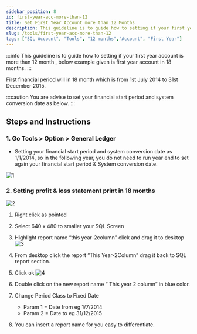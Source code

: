```yaml
---
sidebar_position: 8
id: first-year-acc-more-than-12
title: Set First Year Account more than 12 Months
description: This guideline is to guide how to setting if your first year account is more than 12 month , below example given is first year account in 18 months. 
slug: /tools/first-year-acc-more-than-12
tags: ["SQL Account", "Tools", "12 months","Account", "First Year"]
---
```


:::info
This guideline is to guide how to setting if your first year account is more than 12 month , below example given is first year account in 18 months.
:::

First financial period will in 18 month which is from 1st July 2014 to 31st December 2015.

:::caution
You are advise to set your financial start period and system conversion date as below.
:::

## Steps and Instructions

### 1. Go Tools > Option > General Ledger

- Setting your financial start period and system conversion date as 1/1/2014, so in the following year, you do not need to run year end to set again your financial start period & System conversion date.

![1](/img/tools/first-year-acc-more-than-12/1.png)

### 2. Setting profit & loss statement print in 18 months

![2](/img/tools/first-year-acc-more-than-12/2.png)

1. Right click as pointed

2. Select 640 x 480 to smaller your SQL Screen

3. Highlight report name “this year-2column” click and drag it to desktop
    ![3](/img/tools/first-year-acc-more-than-12/3.png)

4. From desktop click the report “This Year-2Column” drag it back to SQL report section.

5. Click ok
    ![4](/img/tools/first-year-acc-more-than-12/4.png)

6. Double click on the new report name “ This year 2 column” in blue color.

7. Change Period Class to Fixed Date

    - Param 1 = Date from eg 1/7/2014
    - Param 2 = Date to eg 31/12/2015

8. You can insert a report name for you easy to differentiate.
